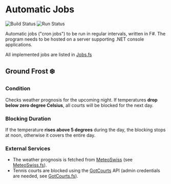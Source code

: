 # Automatic Jobs

![Build Status](https://github.com/TC-Fairplay/AutoJobs/actions/workflows/build.yml/badge.svg)
![Run Status](https://github.com/TC-Fairplay/AutoJobs/actions/workflows/run.yml/badge.svg)

Automatic jobs ("cron jobs") to be run in regular intervals, written in F#.
The program needs to be hosted on a server supporting .NET console applications.

All implemented jobs are listed in [Jobs.fs](src/Jobs.fs)

## Ground Frost ❄️

### Condition

Checks weather prognosis for the upcoming night. If temperatures **drop below zero degree Celsius**, all courts will be blocked for the next day.

### Blocking Duration

If the temperature **rises above 5 degrees** during the day, the blocking stops at noon, otherwise it covers the entire day.

### External Services

* The weather prognosis is fetched from [MeteoSwiss](https://www.meteoswiss.admin.ch) (see [MeteoSwiss.fs](src/MeteoSwiss.fs)).
* Tennis courts are blocked using the [GotCourts](https://www.gotcourts.com) API (admin credentials are needed, see [GotCourts.fs](src/GotCourts.fs)).
